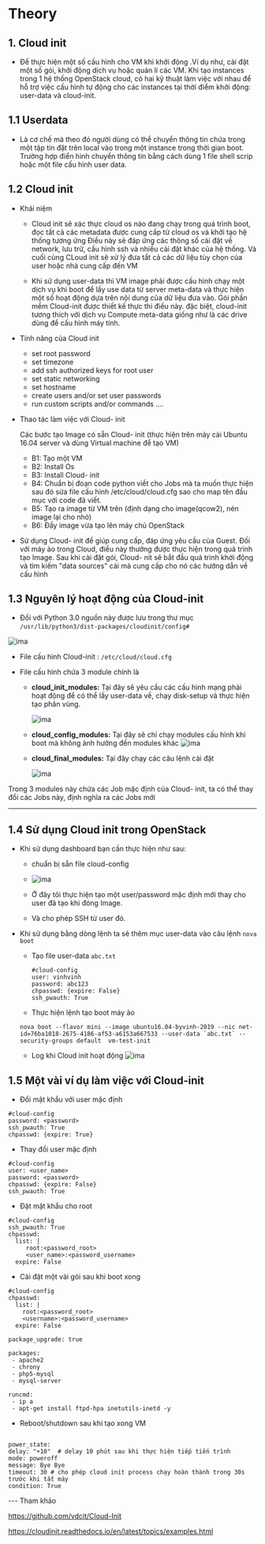 # Theory 

## 1. Cloud init 

- Để thực hiện một số cấu hình cho VM khi khởi động .Ví dụ như, cài đặt một số gói, khởi động dịch vụ hoặc quản lí các VM. Khi tạo instances trong 1 hệ thống OpenStack cloud, có hai kỹ thuật làm việc với nhau để hỗ trợ việc cấu hình tự động cho các instances tại thời điểm khởi động: user-data và cloud-init.

## 1.1 Userdata

- Là cơ chế mà theo đó người dùng có thể chuyển thông tin chứa trong một tập tin đặt trên local vào trong một instance trong thời gian boot. Trường hợp điển hình chuyển thông tin bằng cách dùng 1 file shell scrip hoặc một file cấu hình user data.

## 1.2 Cloud init
- Khái niệm

    - Cloud init sẽ xác thực cloud os nào đang chạy trong quá trình boot, đọc tất cả các metadata được cung cấp từ cloud os và khởi tạo hệ thống tương ứng
Điều này sẽ đáp ứng các thông số cài đặt về network, lưu trữ, cấu hình ssh và nhiều cài đặt khác của hệ thống.
Và cuối cùng CLoud init sẽ xử lý đưa tất cả các  dữ liệu tùy chọn của user hoặc nhà cung cấp đến VM

    - Khi sử dụng user-data thì VM image phải được cấu hình chạy một dịch vụ khi boot để lấy use data từ server meta-data và thực hiện một số hoạt động dựa trên nội dung của dữ liệu đưa vào. Gói phần mềm Cloud-init được thiết kế thực thi điều này. đặc biệt, cloud-init tương thích với dịch vụ Compute meta-data giống như là các drive dùng để cấu hình máy tính.

- Tính năng của Cloud init
   
    - set root password
    - set timezone
    - add ssh authorized keys for root user
    - set static networking
    - set hostname
    - create users and/or set user passwords
    - run custom scripts and/or commands ....

- Thao tác làm việc với Cloud- init

    Các bước tạo Image có sẵn Cloud- init (thực hiện trên máy cài Ubuntu 16.04 server và dùng Virtual machine để tạo VM)

    - B1: Tạo một VM
    - B2: Install Os
    - B3: Install Cloud- init
    - B4: Chuẩn bị đoạn code python viết cho Jobs mà ta muốn thực hiện sau đó sửa file cấu hình /etc/cloud/cloud.cfg sao cho map tên đầu mục với code đã viết.
    - B5: Tạo ra image từ VM trên (định dạng cho image(qcow2), nén image lại cho nhỏ)
    - B6: Đẩy image vừa tạo lên máy chủ OpenStack


- Sử dụng Cloud- init để giúp cung cấp, đáp ứng yêu cầu của Guest. Đối với máy ảo trong Cloud, điều này thường được thực hiện trong quá trình tạo Image. Sau khi cài đặt gói, Cloud- nit sẽ bắt đầu quá trình khời động và tìm kiếm "data sources" cái mà cung cấp cho nó các hướng dẫn về cấu hình

## 1.3 Nguyên lý hoạt động của Cloud-init
- Đối với Python 3.0 nguồn này được lưu trong thư mục `/usr/lib/python3/dist-packages/cloudinit/config#`

![ima](ima/cloudinit.png)

- File cấu hình Cloud-init : `/etc/cloud/cloud.cfg`

- File cấu hình chứa 3 module chính là 
    - **cloud_init_modules:** Tại đây sẽ yêu cầu các cấu hình mạng phải hoạt động để có thể lấy user-data về, chạy disk-setup và thực hiện tạo phân vùng.

        ![ima](ima/cloudinit1.png)
    - **cloud_config_modules:** Tại đây sẽ chỉ chạy modules cấu hình khi boot mà không ảnh hưởng đến modules khác
        ![ima](ima/cloudinit2.png)
    - **cloud_final_modules:** Tại đây chạy các câu lệnh cài đặt

        ![ima](ima/cloudinit3.png)


Trong 3 modules này chứa các Job mặc định của Cloud- init, ta có thể thay đổi các Jobs này, định nghĩa ra các Jobs mới


---
## 1.4 Sử dụng Cloud init trong OpenStack

- Khi sử dụng dashboard bạn cần thực hiện như sau:
    - chuẩn bị sẵn file cloud-config 
    - ![ima](ima/cloudinit4.png)

    - Ở đây tôi thực hiện tạo một user/password mặc định mới thay cho user đã tạo khi đóng Image.
    - Và cho phép SSH từ user đó.

- Khi sử dụng bằng dòng lệnh ta sẽ thêm mục user-data vào câu lệnh `nova boot` 
    - Tạo file user-data `abc.txt`
        ```
        #cloud-config
        user: vinhvinh
        password: abc123
        chpasswd: {expire: False}
        ssh_pwauth: True
        ```

    - Thực hiện lệnh tạo boot máy ảo
    ```
   nova boot --flavor mini --image ubuntu16.04-byvinh-2019 --nic net-id=76ba1018-2675-4186-af53-a6153a667533 --user-data `abc.txt` --security-groups default  vm-test-init
    ```

    - Log khi Cloud init hoạt động 
    ![ima](ima/cloudinit5.png)


## 1.5 Một vài ví dụ làm việc với Cloud-init
-  Đổi mật khẩu với user mặc định
```
#cloud-config
password: <password>
ssh_pwauth: True
chpasswd: {expire: True}
```
- Thay đổi user mặc định
```
#cloud-config
user: <user_name>
password: <password>
chpasswd: {expire: False}
ssh_pwauth: True
```
- Đặt mật khẩu cho root
```
#cloud-config
ssh_pwauth: True
chpasswd:
  list: |
     root:<password_root>
     <user_name>:<password_username>
  expire: False
```

- Cài đặt một vài gói sau khi boot xong

```
#cloud-config
chpasswd:
  list: |
    root:<password_root>
    <username>:<password_username>
  expire: False

package_upgrade: true 

packages:
 - apache2
 - chrony
 - php5-mysql
 - mysql-server

runcmd:
 - ip a
 - apt-get install ftpd-hpa inetutils-inetd -y
 ```

 - Reboot/shutdown sau khi tạo xong VM
 ```

 power_state:
 delay: "+10"  # delay 10 phút sau khi thực hiện tiếp tiến trình
 mode: poweroff
 message: Bye Bye
 timeout: 30 # cho phép cloud init process chạy hoàn thành trong 30s trước khi tắt máy
 condition: True
 ```

 --- Tham khảo 

 https://github.com/vdcit/Cloud-Init

 https://cloudinit.readthedocs.io/en/latest/topics/examples.html

 